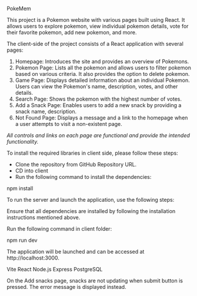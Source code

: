 <!-- Project Name -->
PokeMem

<!-- Description -->
This project is a Pokemon website with various pages built using React. It allows users to explore pokemon, view individual pokemon details, vote for their favorite pokemon, add new pokemon, and more.

<!-- Client -->
The client-side of the project consists of a React application with several pages:

1. Homepage: Introduces the site and provides an overview of Pokemons.
2. Pokemon Page: Lists all the pokemon and allows users to filter pokemon based on various criteria. It also provides the option to delete pokemon.
3. Game Page: Displays detailed information about an individual Pokemon. Users can view the Pokemon's name, description, votes, and other details.
4. Search Page: Shows the pokemon with the highest number of votes.
5. Add a Snack Page: Enables users to add a new snack by providing a snack name, description.
6. Not Found Page: Displays a message and a link to the homepage when a user attempts to visit a non-existent page.

*All controls and links on each page are functional and provide the intended functionality.*

<!-- Installation -->
To install the required libraries in client side, please follow these steps:

* Clone the repository from GitHub Repository URL.
* CD into client
* Run the following command to install the dependencies:

npm install

<!-- Running the Server -->
To run the server and launch the application, use the following steps:

Ensure that all dependencies are installed by following the installation instructions mentioned above.

Run the following command in client folder:

npm run dev

The application will be launched and can be accessed at http://localhost:3000.



<!-- Built With -->
Vite
React
Node.js
Express
PostgreSQL

<!-- Known Bugs -->
On the Add snacks page, snacks are not updating when submit button is pressed. The error message is displayed instead.
